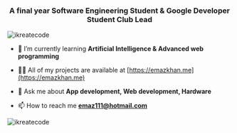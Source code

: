<h3 align="center">A final year Software Engineering Student & Google Developer Student Club Lead</h3>

<p align="left"> <img src="https://komarev.com/ghpvc/?username=ikreatecode&label=Profile%20views&color=0eb8f1&style=flat-square" alt="ikreatecode" /> </p>

- 🌱 I’m currently learning **Artificial Intelligence & Advanced web programming**

- 👨‍💻 All of my projects are available at [https://emazkhan.me](https://emazkhan.me)

- 💬 Ask me about **App development, Web development, Hardware**

- 📫 How to reach me **emaz111@hotmail.com**

<p><img align="center" src="https://github-readme-stats.vercel.app/api/top-langs?username=ikreatecode&show_icons=true&theme=dark&locale=en&layout=compact" alt="ikreatecode" /></p>
